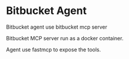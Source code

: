 # Bitbucket Agent

Bitbucket agent use bitbucket mcp server

Bitbucket MCP server run as a docker container.

Agent use fastmcp to expose the tools.
